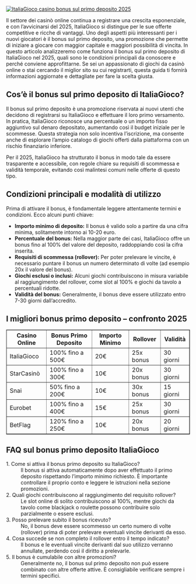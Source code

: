 [![ItaliaGioco casino bonus sul primo deposito 2025](https://123-caf.pages.dev/gitsignup.png)](https://vrmoo.ru/Bt82HjjY)

<p>Il settore dei casinò online continua a registrare una crescita esponenziale, e con l’avvicinarsi del 2025, ItaliaGioco si distingue per le sue offerte competitive e ricche di vantaggi. Uno degli aspetti più interessanti per i nuovi giocatori è il bonus sul primo deposito, una promozione che permette di iniziare a giocare con maggior capitale e maggiori possibilità di vincita. In questo articolo analizzeremo come funziona il bonus sul primo deposito di ItaliaGioco nel 2025, quali sono le condizioni principali da conoscere e perché conviene approfittarne. Se sei un appassionato di giochi da casinò online o stai cercando il miglior sito su cui registrarti, questa guida ti fornirà informazioni aggiornate e dettagliate per fare la scelta giusta.</p>  <h2>Cos’è il bonus sul primo deposito di ItaliaGioco?</h2> <p>Il bonus sul primo deposito è una promozione riservata ai nuovi utenti che decidono di registrarsi su ItaliaGioco e effettuare il loro primo versamento. In pratica, ItaliaGioco riconosce una percentuale o un importo fisso aggiuntivo sul denaro depositato, aumentando così il budget iniziale per le scommesse. Questa strategia non solo incentiva l’iscrizione, ma consente anche di esplorare l’ampio catalogo di giochi offerti dalla piattaforma con un rischio finanziario inferiore.</p> <p>Per il 2025, ItaliaGioco ha strutturato il bonus in modo tale da essere trasparente e accessibile, con regole chiare su requisiti di scommessa e validità temporale, evitando così malintesi comuni nelle offerte di questo tipo.</p>  <h2>Condizioni principali e modalità di utilizzo</h2> <p>Prima di attivare il bonus, è fondamentale leggere attentamente termini e condizioni. Ecco alcuni punti chiave:</p> <ul>   <li><strong>Importo minimo di deposito:</strong> Il bonus è valido solo a partire da una cifra minima, solitamente intorno ai 10-20 euro.</li>   <li><strong>Percentuale del bonus:</strong> Nella maggior parte dei casi, ItaliaGioco offre un bonus fino al 100% del valore del deposito, raddoppiando così la cifra inserita.</li>   <li><strong>Requisiti di scommessa (rollover):</strong> Per poter prelevare le vincite, è necessario puntare il bonus un numero determinato di volte (ad esempio 20x il valore del bonus).</li>   <li><strong>Giochi esclusi o inclusi:</strong> Alcuni giochi contribuiscono in misura variabile al raggiungimento del rollover, come slot al 100% e giochi da tavolo a percentuali ridotte.</li>   <li><strong>Validità del bonus:</strong> Generalmente, il bonus deve essere utilizzato entro 7-30 giorni dall’accredito.</li> </ul>  <h2>I migliori bonus primo deposito – confronto 2025</h2> <table border="1" cellpadding="8" cellspacing="0" style="border-collapse: collapse; width: 100%; max-width: 600px;">   <thead>     <tr>       <th>Casino Online</th>       <th>Bonus Primo Deposito</th>       <th>Importo Minimo</th>       <th>Rollover</th>       <th>Validità</th>     </tr>   </thead>   <tbody>     <tr>       <td>ItaliaGioco</td>       <td>100% fino a 500€</td>       <td>20€</td>       <td>25x bonus</td>       <td>30 giorni</td>     </tr>     <tr>       <td>StarCasinò</td>       <td>100% fino a 300€</td>       <td>10€</td>       <td>20x bonus</td>       <td>30 giorni</td>     </tr>     <tr>       <td>Snai</td>       <td>50% fino a 200€</td>       <td>10€</td>       <td>30x bonus</td>       <td>15 giorni</td>     </tr>     <tr>       <td>Eurobet</td>       <td>100% fino a 400€</td>       <td>15€</td>       <td>25x bonus</td>       <td>30 giorni</td>     </tr>     <tr>       <td>BetFlag</td>       <td>120% fino a 250€</td>       <td>10€</td>       <td>20x bonus</td>       <td>20 giorni</td>     </tr>   </tbody> </table>  <h2>FAQ sul bonus primo deposito ItaliaGioco</h2> <dl>   <dt>1. Come si attiva il bonus primo deposito su ItaliaGioco?</dt>   <dd>Il bonus si attiva automaticamente dopo aver effettuato il primo deposito rispettando l’importo minimo richiesto. È importante controllare il proprio conto e leggere le istruzioni nella sezione promozioni.</dd>      <dt>2. Quali giochi contribuiscono al raggiungimento del requisito rollover?</dt>   <dd>Le slot online di solito contribuiscono al 100%, mentre giochi da tavolo come blackjack o roulette possono contribuire solo parzialmente o essere esclusi.</dd>      <dt>3. Posso prelevare subito il bonus ricevuto?</dt>   <dd>No, il bonus deve essere scommesso un certo numero di volte (rollover) prima di poter prelevare eventuali vincite derivanti da esso.</dd>      <dt>4. Cosa succede se non completo il rollover entro il tempo indicato?</dt>   <dd>Il bonus e le eventuali vincite derivanti dal suo utilizzo verranno annullate, perdendo così il diritto a prelevarle.</dd>      <dt>5. Il bonus è cumulabile con altre promozioni?</dt>   <dd>Generalmente no, il bonus sul primo deposito non può essere combinato con altre offerte attive. È consigliabile verificare sempre i termini specifici.</dd> </dl>